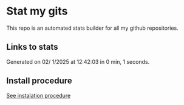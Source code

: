 # Stat my gits

This repo is an automated stats builder for all my github repositories.

## Links to stats


Generated on 02/ 1/2025 at 12:42:03 in 0 min, 1 seconds.

## Install procedure

[See instalation procedure](./src/install.md)
